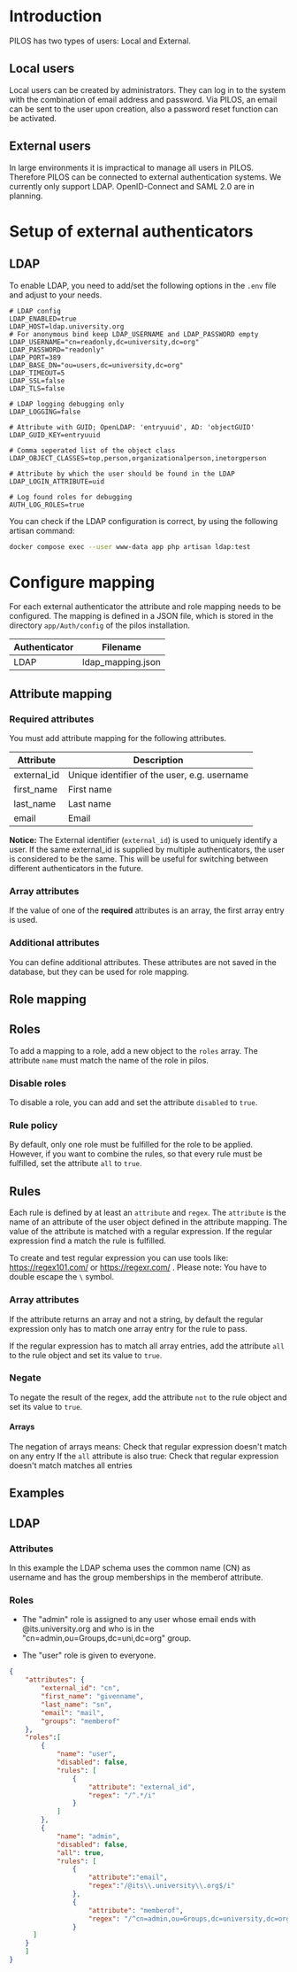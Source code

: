 # Introduction

PILOS has two types of users: Local and External.

## Local users
Local users can be created by administrators. They can log in to the system with the combination of email address and password. Via PILOS, an email can be sent to the user upon creation, also a password reset function can be activated.

## External users
In large environments it is impractical to manage all users in PILOS. Therefore PILOS can be connected to external authentication systems.
We currently only support LDAP. OpenID-Connect and SAML 2.0 are in planning.

# Setup of external authenticators

## LDAP

To enable LDAP, you need to add/set the following options in the  `.env` file and adjust to your needs.

```
# LDAP config
LDAP_ENABLED=true
LDAP_HOST=ldap.university.org
# For anonymous bind keep LDAP_USERNAME and LDAP_PASSWORD empty
LDAP_USERNAME="cn=readonly,dc=university,dc=org"
LDAP_PASSWORD="readonly"
LDAP_PORT=389
LDAP_BASE_DN="ou=users,dc=university,dc=org"
LDAP_TIMEOUT=5
LDAP_SSL=false
LDAP_TLS=false

# LDAP logging debugging only
LDAP_LOGGING=false

# Attribute with GUID; OpenLDAP: 'entryuuid', AD: 'objectGUID'
LDAP_GUID_KEY=entryuuid

# Comma seperated list of the object class
LDAP_OBJECT_CLASSES=top,person,organizationalperson,inetorgperson

# Attribute by which the user should be found in the LDAP
LDAP_LOGIN_ATTRIBUTE=uid

# Log found roles for debugging
AUTH_LOG_ROLES=true
```

You can check if the LDAP configuration is correct, by using the following artisan command:
```bash
docker compose exec --user www-data app php artisan ldap:test
```

# Configure mapping

For each external authenticator the attribute and role mapping needs to be configured.
The mapping is defined in a JSON file, which is stored in the directory `app/Auth/config` of the pilos installation.

| Authenticator   | Filename           |
|-----------------|--------------------|
| LDAP            | ldap_mapping.json  |

## Attribute mapping

### Required attributes

You must add attribute mapping for the following attributes.

| Attribute     | Description                                  |
|---------------|----------------------------------------------|
| external_id   | Unique identifier of the user, e.g. username |
| first_name    | First name                                   |
| last_name     | Last name                                    |
| email         | Email                                        |


**Notice:** The External identifier (`external_id`) is used to uniquely identify a user.
If the same external_id is supplied by multiple authenticators, the user is considered to be the same. This will be useful for switching between different authenticators in the future.

### Array attributes

If the value of one of the **required** attributes is an array, the first array entry is used.


### Additional attributes

You can define additional attributes.
These attributes are not saved in the database, but they can be used for role mapping.

## Role mapping
## Roles

To add a mapping to a role, add a new object to the `roles` array.
The attribute `name` must match the name of the role in pilos.

### Disable roles
To disable a role, you can add and set the attribute `disabled` to `true`.

### Rule policy
By default, only one role must be fulfilled for the role to be applied.
However, if you want to combine the rules, so that every rule must be fulfilled, set the attribute `all` to `true`.

## Rules

Each rule is defined by at least an `attribute` and `regex`.
The `attribute` is the name of an attribute of the user object defined in the attribute mapping. The value of the attribute is matched with a regular expression. If the regular expression find a match the rule is fulfilled.

To create and test regular expression you can use tools like: https://regex101.com/ or https://regexr.com/ . Please note: You have to double escape the `\` symbol.

### Array attributes
If the attribute returns an array and not a string, by default the regular expression only has to match one array entry for the rule to pass.

If the regular expression has to match all array entries, add the attribute `all` to the rule object and set its value to `true`.

### Negate
To negate the result of the regex, add the attribute `not` to the rule object and set its value to `true`.

#### Arrays
The negation of arrays means: Check that regular expression doesn't match on any entry
If the `all` attribute is also true: Check that regular expression doesn't match matches all entries


## Examples

## LDAP

### Attributes
In this example the LDAP schema uses the common name (CN) as username and has the group memberships in the memberof attribute.

### Roles
- The "admin" role is assigned to any user whose email ends with @its.university.org and who is in the "cn=admin,ou=Groups,dc=uni,dc=org" group.

- The "user" role is given to everyone.

```json
{
    "attributes": {
        "external_id": "cn",
        "first_name": "givenname",
        "last_name": "sn",
        "email": "mail",
        "groups": "memberof"
    },
    "roles":[
        {
            "name": "user",
            "disabled": false,
            "rules": [
                {
                    "attribute": "external_id",
                    "regex": "/^.*/i"
                }
            ]
        },
        {
            "name": "admin",
            "disabled": false,
            "all": true,
            "rules": [
                {
                    "attribute":"email",
                    "regex":"/@its\\.university\\.org$/i"
                },
                {
                    "attribute": "memberof",
                    "regex": "/^cn=admin,ou=Groups,dc=university,dc=org$/im"
                }
      ]
    }
    ]
}
```